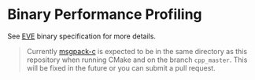 # Binary Performance Profiling
See [EVE](https://github.com/stephenberry/eve) binary specification for more details.

> Currently  [msgpack-c](https://github.com/msgpack/msgpack-c) is expected to be in the same directory as this repository when running CMake and on the branch `cpp_master`. This will be fixed in the future or you can submit a pull request.
